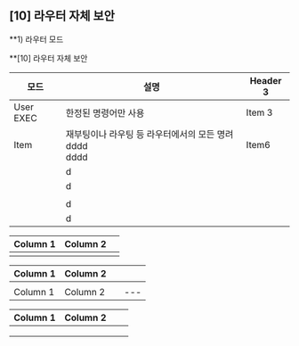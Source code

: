 
## [10] 라우터 자체 보안

**1) 라우터 모드

**[10] 라우터 자체 보안 

| 모드        | 설명                                   | Header 3 |
| --------- | ------------------------------------ | -------- |
| User EXEC | 한정된 명령어만 사용                          | Item 3   |
| Item      | 재부팅이나 라우팅 등 라우터에서의 모든 명려dddd<br>dddd | Item6    |
|           | d                                    |          |
|           | d                                    |          |
|           |                                      |          |
|           | d                                    |          |
|           | d                                    |          |

| Column 1 | Column 2 |     |
| -------- | -------- | --- |
|          |          |     |

| Column 1 | Column 2 |     |     |
| -------- | -------- | --- | --- |
|          |          |     |     |
| Column 1 | Column 2 |     | --- |

| Column 1 | Column 2 |     |     |
| -------- | -------- | --- | --- |
|          |          |     |     |
|          |          |     |     |
|          |          |     |     |
